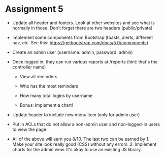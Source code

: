 # Assignment 5
- Update all header and footers. Look at other websites and see what is normally in those. Don't forget there are two headers (public/private)

- Implement some components from Bootstrap (toasts, alerts, different nav, etc. See this: https://getbootstrap.com/docs/5.0/components)

- Create an admin user (username: admin, password: admin)

- Once logged in, they can run various reports at /reports (hint: that's the controller name)

  - View all reminders

  - Who has the most reminders

  - How many total logins by username

  - Bonus: Implement a chart!

- Update header to include new menu item (only for admin user)

- Put in ACLs that do not allow a non-admin user and non-logged-in users to view the page

- All of the above will earn you 8/10. The last two can be earned by 1. Make your site look really good (CSS) without any errors. 2. Implement charts for the admin view. It's okay to use an existing JS library.
